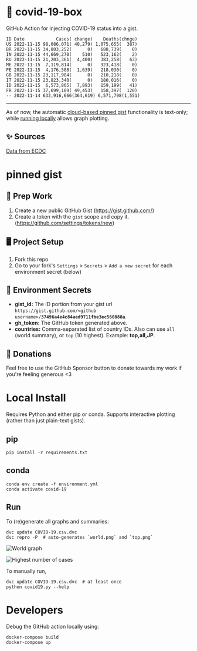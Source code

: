 # 🏥 covid-19-box

GitHub Action for injecting COVID-19 status into a gist.

```
ID Date            Cases( change)    Deaths(chnge)
US 2022-11-15 98,086,071( 40,279) 1,075,655(  387)
BR 2022-11-15 34,803,252(      0)   688,739(    0)
IN 2022-11-15 44,669,270(    510)   523,162(    2)
RU 2022-11-15 21,203,361(  4,400)   383,258(   63)
ME 2022-11-15  7,119,814(      0)   323,418(    0)
PE 2022-11-15  4,176,588(  1,639)   218,030(    0)
GB 2022-11-15 23,117,984(      0)   210,218(    0)
IT 2022-11-15 23,823,340(      0)   180,016(    0)
ID 2022-11-15  6,573,805(  7,893)   159,199(   41)
FR 2022-11-15 37,699,109( 49,453)   158,397(  120)
-- 2022-11-14 633,916,666(364,619) 6,571,798(1,551)
```

---

As of now, the automatic [cloud-based pinned gist](#pinned-gist) functionality is text-only;
while [running locally](#local-install) allows graph plotting.

## ✨ Sources

[Data from ECDC](https://www.ecdc.europa.eu/en/publications-data/download-todays-data-geographic-distribution-covid-19-cases-worldwide)

# pinned gist

## 🎒 Prep Work
1. Create a new public GitHub Gist (https://gist.github.com/)
1. Create a token with the `gist` scope and copy it. (https://github.com/settings/tokens/new)

## 🖥 Project Setup
1. Fork this repo
1. Go to your fork's `Settings` > `Secrets` > `Add a new secret` for each environment secret (below)

## 🤫 Environment Secrets
- **gist_id:** The ID portion from your gist url `https://gist.github.com/<github username>/`**`37496a4e4c84aed9711fbe3ec560888a`**.
- **gh_token:** The GitHub token generated above.
- **countries:** Comma-separated list of country IDs. Also can use `all` (world summary), or `top` (10 highest). Example: **top,all,JP**.

## 💸 Donations

Feel free to use the GitHub Sponsor button to donate towards my work if you're feeling generous <3

# Local Install

Requires Python and either pip or conda. Supports interactive plotting (rather than just plain-text gists).

## pip

```
pip install -r requirements.txt
```

## conda

```
conda env create -f environment.yml
conda activate covid-19
```

## Run

To (re)generate all graphs and summaries:

```
dvc update COVID-19.csv.dvc
dvc repro -P  # auto-generates `world.png` and `top.png`
```

![World graph](world.png)

![Highest number of cases](top.png)

To manually run,

```
dvc update COVID-19.csv.dvc  # at least once
python covid19.py --help
```

# Developers

Debug the GitHub action locally using:

```
docker-compose build
docker-compose up
```
